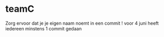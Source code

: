 # teamC
Zorg ervoor dat je je eigen naam noemt in een commit ! 
voor 4 juni heeft iedereen minstens 1 commit gedaan
